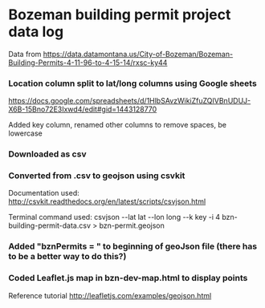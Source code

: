 # Bozeman building permit project data log

Data from
https://data.datamontana.us/City-of-Bozeman/Bozeman-Building-Permits-4-11-96-to-4-15-14/rxsc-ky44

### Location column split to lat/long columns using Google sheets
https://docs.google.com/spreadsheets/d/1HlbSAvzWikiZfuZQIVBnUDUJ-X6B-15Bno72E3Ixwd4/edit#gid=1443128770

Added key column, renamed other columns to remove spaces, be lowercase

### Downloaded as csv

### Converted from .csv to geojson using csvkit
Documentation used:
http://csvkit.readthedocs.org/en/latest/scripts/csvjson.html

Terminal command used:
csvjson --lat lat --lon long --k key -i 4 bzn-building-permit-data.csv > bzn-permit.geojson

### Added "bznPermits = " to beginning of geoJson file (there has to be a better way to do this?)

### Coded Leaflet.js map in bzn-dev-map.html to display points
Reference tutorial
http://leafletjs.com/examples/geojson.html
